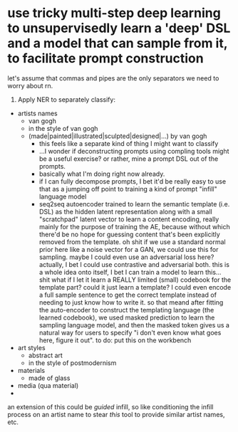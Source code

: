 # use tricky multi-step deep learning to unsupervisedly learn a 'deep' DSL and a model that can sample from it, to facilitate prompt construction

let's assume that commas and pipes are the only separators we need to worry about rn.

1. Apply NER to separately classify:
  * artists names
    - van gogh
    - in the style of van gogh
    - (made|painted|illustrated|sculpted|designed|...) by van gogh
      - this feels like a separate kind of thing I might want to classify
      - ...I wonder if deconstructing prompts using compling tools might be a useful exercise? or rather, mine a prompt DSL out of the prompts.
      - basically what I'm doing right now already. 
      - if I can fully decompose prompts, I bet it'd be really easy to use that as a jumping off point to training a kind of prompt "infill" language model
      - seq2seq autoencoder trained to learn the semantic template (i.e. DSL) as the hidden latent representation along with a small "scratchpad" latent vector to learn a content encoding, really mainly for the purpose of training the AE, because without which there'd be no hope for guessing content that's been explicitly removed from the template. oh shit if we use a standard normal prior here like a noise vector for a GAN, we could use this for sampling. maybe I could even use an adversarial loss here? actually, I bet I could use contrastive and adversarial both. this is a whole idea onto itself, I bet I can train a model to learn this... shit what if I let it learn a REALLY limited (small) codebook for the template part? could it just learn a template? I could even encode a full sample sentence to get the correct template instead of needing to just know how to write it. so that meand after fitting the auto-encoder to construct the templating language (the learned codebook), we used masked prediction to learn the sampling language model, and then the masked token gives us a natural way for users to specify "i don't even know what goes here, figure it out". to do: put this on the workbench
  * art styles
    - abstract art
    - in the style of postmodernism
  * materials
    - made of glass
  * media (qua material)
  * 
  
  
an extension of this could be *guided* infill, so like conditioning the infill process on an artist name to stear *this* tool to provide similar artist names, etc.
